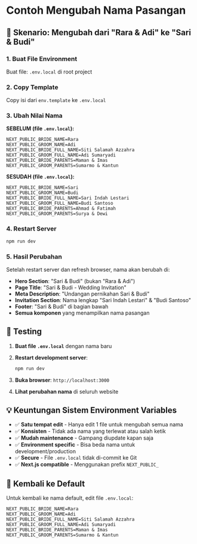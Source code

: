 # Contoh Mengubah Nama Pasangan

## 🎯 Skenario: Mengubah dari "Rara & Adi" ke "Sari & Budi"

### 1. Buat File Environment
Buat file: `.env.local` di root project

### 2. Copy Template
Copy isi dari `env.template` ke `.env.local`

### 3. Ubah Nilai Nama

**SEBELUM (file `.env.local`):**
```env
NEXT_PUBLIC_BRIDE_NAME=Rara
NEXT_PUBLIC_GROOM_NAME=Adi
NEXT_PUBLIC_BRIDE_FULL_NAME=Siti Salamah Azzahra
NEXT_PUBLIC_GROOM_FULL_NAME=Adi Sumaryadi
NEXT_PUBLIC_BRIDE_PARENTS=Maman & Imas
NEXT_PUBLIC_GROOM_PARENTS=Sumarmo & Kantun
```

**SESUDAH (file `.env.local`):**
```env
NEXT_PUBLIC_BRIDE_NAME=Sari
NEXT_PUBLIC_GROOM_NAME=Budi
NEXT_PUBLIC_BRIDE_FULL_NAME=Sari Indah Lestari
NEXT_PUBLIC_GROOM_FULL_NAME=Budi Santoso
NEXT_PUBLIC_BRIDE_PARENTS=Ahmad & Fatimah
NEXT_PUBLIC_GROOM_PARENTS=Surya & Dewi
```

### 4. Restart Server
```bash
npm run dev
```

### 5. Hasil Perubahan

Setelah restart server dan refresh browser, nama akan berubah di:

- **Hero Section**: "Sari & Budi" (bukan "Rara & Adi")
- **Page Title**: "Sari & Budi - Wedding Invitation"
- **Meta Description**: "Undangan pernikahan Sari & Budi"
- **Invitation Section**: Nama lengkap "Sari Indah Lestari" & "Budi Santoso"
- **Footer**: "Sari & Budi" di bagian bawah
- **Semua komponen** yang menampilkan nama pasangan

## 🚀 Testing

1. **Buat file `.env.local`** dengan nama baru
2. **Restart development server**:
   ```bash
   npm run dev
   ```

3. **Buka browser**: `http://localhost:3000`

4. **Lihat perubahan nama** di seluruh website

## 💡 Keuntungan Sistem Environment Variables

- ✅ **Satu tempat edit** - Hanya edit 1 file untuk mengubah semua nama
- ✅ **Konsisten** - Tidak ada nama yang terlewat atau salah ketik
- ✅ **Mudah maintenance** - Gampang diupdate kapan saja
- ✅ **Environment specific** - Bisa beda nama untuk development/production
- ✅ **Secure** - File `.env.local` tidak di-commit ke Git
- ✅ **Next.js compatible** - Menggunakan prefix `NEXT_PUBLIC_`

## 🔄 Kembali ke Default

Untuk kembali ke nama default, edit file `.env.local`:

```env
NEXT_PUBLIC_BRIDE_NAME=Rara
NEXT_PUBLIC_GROOM_NAME=Adi
NEXT_PUBLIC_BRIDE_FULL_NAME=Siti Salamah Azzahra
NEXT_PUBLIC_GROOM_FULL_NAME=Adi Sumaryadi
NEXT_PUBLIC_BRIDE_PARENTS=Maman & Imas
NEXT_PUBLIC_GROOM_PARENTS=Sumarmo & Kantun
```
